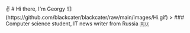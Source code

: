 
<p> &#9996; # Hi there, I'm Georgy ![](https://github.com/blackcater/blackcater/raw/main/images/Hi.gif) >
### Computer science student, IT news writer from Russia 🇷🇺
